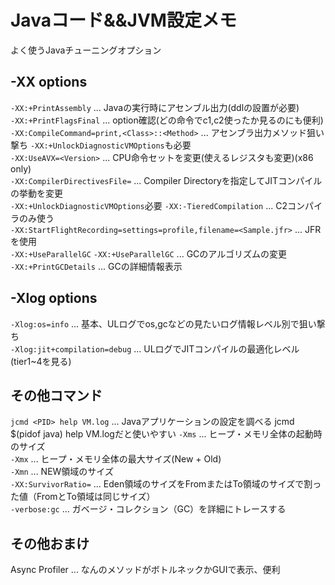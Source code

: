 # Javaコード&&JVM設定メモ
よく使うJavaチューニングオプション
## -XX options
`-XX:+PrintAssembly` ... Javaの実行時にアセンブル出力(ddlの設置が必要)  
`-XX:+PrintFlagsFinal` ... option確認(どの命令でc1,c2使ったか見るのにも便利)  
`-XX:CompileCommand=print,<Class>::<Method>` ... アセンブラ出力メソッド狙い撃ち
`-XX:+UnlockDiagnosticVMOptions`も必要  
`-XX:UseAVX=<Version>` ... CPU命令セットを変更(使えるレジスタも変更)(x86 only)  
`-XX:CompilerDirectivesFile=` ... Compiler Directoryを指定してJITコンパイルの挙動を変更  
`-XX:+UnlockDiagnosticVMOptions`必要
`-XX:-TieredCompilation` ... C2コンパイラのみ使う  
`-XX:StartFlightRecording=settings=profile,filename=<Sample.jfr>` ... JFRを使用  
`-XX:+UseParallelGC` `-XX:+UseParallelGC` ... GCのアルゴリズムの変更  
`-XX:+PrintGCDetails` ... GCの詳細情報表示

## -Xlog options
`-Xlog:os=info` ... 基本、ULログでos,gcなどの見たいログ情報レベル別で狙い撃ち  
`-Xlog:jit+compilation=debug` ... ULログでJITコンパイルの最適化レベル(tier1~4を見る)

## その他コマンド
`jcmd <PID> help VM.log` ... Javaアプリケーションの設定を調べる
jcmd $(pidof java) help VM.logだと使いやすい
`-Xms` ... ヒープ・メモリ全体の起動時のサイズ  
`-Xmx` ... ヒープ・メモリ全体の最大サイズ(New + Old)  
`-Xmn` ... NEW領域のサイズ  
`-XX:SurvivorRatio=` ... Eden領域のサイズをFromまたはTo領域のサイズで割った値（FromとTo領域は同じサイズ）  
`-verbose:gc` ... ガベージ・コレクション（GC）を詳細にトレースする  

## その他おまけ
Async Profiler ... なんのメソッドがボトルネックかGUIで表示、便利